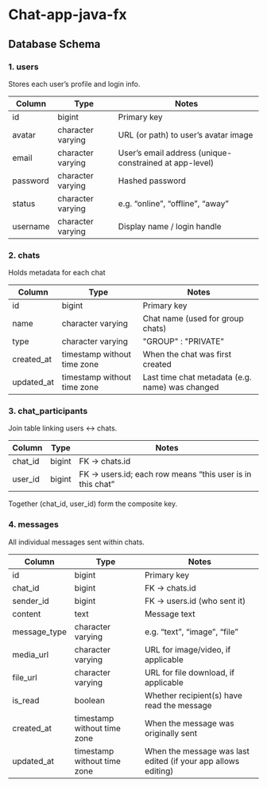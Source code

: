 # Chat-app-java-fx

## Database Schema
### 1. users
   Stores each user’s profile and login info.

| Column   | Type              | Notes                                                  |
|----------|-------------------|--------------------------------------------------------|
| id       | bigint            | Primary key                                            |
| avatar   | character varying | URL (or path) to user’s avatar image                   |
| email    | character varying | User’s email address (unique-constrained at app-level) |
| password | character varying | Hashed password                                        |
| status   | character varying | e.g. “online”, “offline”, “away”                       |
| username | character varying | Display name / login handle                            |


### 2. chats
   Holds metadata for each chat 

| Column      | Type                        | Notes                                           |
| ----------- | --------------------------- | ----------------------------------------------- |
| id          | bigint                      | Primary key                                     |
| name        | character varying           | Chat name (used for group chats)                |
| type        | character varying           | "GROUP" : "PRIVATE"                             |
| created\_at | timestamp without time zone | When the chat was first created                 |
| updated\_at | timestamp without time zone | Last time chat metadata (e.g. name) was changed |


### 3. chat_participants
   Join table linking users ↔ chats.

| Column   | Type   | Notes                                                     |
| -------- | ------ | --------------------------------------------------------- |
| chat\_id | bigint | FK → chats.id                                             |
| user\_id | bigint | FK → users.id; each row means “this user is in this chat” |

Together (chat_id, user_id) form the composite key.

### 4. messages
   All individual messages sent within chats.

| Column        | Type                        | Notes                                                         |
| ------------- | --------------------------- | ------------------------------------------------------------- |
| id            | bigint                      | Primary key                                                   |
| chat\_id      | bigint                      | FK → chats.id                                                 |
| sender\_id    | bigint                      | FK → users.id (who sent it)                                   |
| content       | text                        | Message text                                                  |
| message\_type | character varying           | e.g. “text”, “image”, “file”                                  |
| media\_url    | character varying           | URL for image/video, if applicable                            |
| file\_url     | character varying           | URL for file download, if applicable                          |
| is\_read      | boolean                     | Whether recipient(s) have read the message                    |
| created\_at   | timestamp without time zone | When the message was originally sent                          |
| updated\_at   | timestamp without time zone | When the message was last edited (if your app allows editing) |
